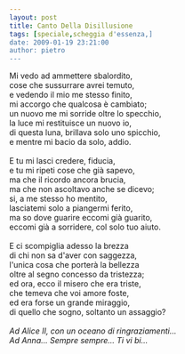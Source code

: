 ```yaml
---
layout: post
title: Canto Della Disillusione
tags: [speciale,scheggia d'essenza,]
date: 2009-01-19 23:21:00
author: pietro
---
```

Mi vedo ad ammettere sbalordito,<br/>cose che sussurrare avrei temuto,<br/>e vedendo il mio me stesso finito,<br/>mi accorgo che qualcosa è cambiato;<br/>un nuovo me mi sorride oltre lo specchio,<br/>la luce mi restituisce un nuovo io,<br/>di questa luna, brillava solo uno spicchio,<br/>e mentre mi bacio da solo, addio.<br/><br/>E tu mi lasci credere, fiducia,<br/>e tu mi ripeti cose che già sapevo,<br/>ma che il ricordo ancora brucia,<br/>ma che non ascoltavo anche se dicevo;<br/>si, a me stesso ho mentito,<br/>lasciatemi solo a piangermi ferito,<br/>ma so dove guarire eccomi già guarito,<br/>eccomi già a sorridere, col solo tuo aiuto.<br/><br/>E ci scompiglia adesso la brezza<br/>di chi non sa d'aver con saggezza,<br/>l'unica cosa che porterà la bellezza<br/>oltre al segno concesso da tristezza;<br/>ed ora, ecco il misero che era triste,<br/>che temeva che voi amore foste,<br/>ed era forse un grande miraggio,<br/>di quello che sogno, soltanto un assaggio?<br/><br/><span style="font-style: italic">Ad Alice II, con un oceano di ringraziamenti...</span><br/><span style="font-style: italic">Ad Anna... Sempre sempre... Ti vi bi...</span>
